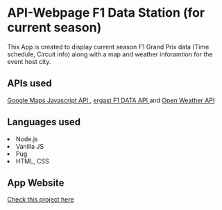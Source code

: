 # API-Webpage F1 Data Station (for current season)
This App is created to display current season F1 Grand Prix data (Time schedule, Circuit info) along with a map and weather inforamtion for the event host city.

<h2> APIs used </h2>
<a href="https://developers.google.com/maps/documentation/javascript/overview">Google Maps Javascript API <a/>, <a href="https://ergast.com/mrd/"> ergast F1 DATA API </a> and <a href="https://openweathermap.org/current">  Open Weather API </a>

<h2> Languages used </h2>
<li> Node.js
<li> Vanilla JS 
<li> Pug
<li> HTML, CSS
 <BR/>
 <h2> App Website </h2>

<a href="https://f1data-station.herokuapp.com/"> Check this project here </a>
